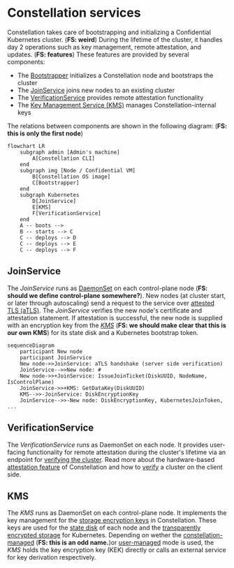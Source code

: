 # Constellation services

Constellation takes care of bootstrapping and initializing a Confidential Kubernetes cluster. (**FS: weird**)
During the lifetime of the cluster, it handles day 2 operations such as key management, remote attestation, and updates. (**FS: features**)
These features are provided by several components:

* The [Bootstrapper](components.md#bootstrapper) initializes a Constellation node and bootstraps the cluster
* The [JoinService](components.md#joinservice) joins new nodes to an existing cluster
* The [VerificationService](components.md#verificationservice) provides remote attestation functionality
* The [Key Management Service (KMS)](components.md#kms) manages Constellation-internal keys

The relations between components are shown in the following diagram: (**FS: this is only the first node**)

```mermaid
flowchart LR
    subgraph admin [Admin's machine]
        A[Constellation CLI]
    end
    subgraph img [Node / Confidential VM]
        B[Constellation OS image]
        C[Bootstrapper]
    end
    subgraph Kubernetes
        D[JoinService]
        E[KMS]
        F[VerificationService]
    end
    A -- boots -->
    B -- starts --> C
    C -- deploys --> D
    C -- deploys --> E
    C -- deploys --> F
```

## JoinService

The *JoinService* runs as [DaemonSet](https://kubernetes.io/docs/concepts/workloads/controllers/daemonset/) on each control-plane node (**FS: should we define control-plane somewhere?**).
New nodes (at cluster start, or later through autoscaling) send a request to the service over [attested TLS (aTLS)](attestation.md#attested-tls-atls).
The *JoinService* verifies the new node's certificate and attestation statement.
If attestation is successful, the new node is supplied with an encryption key from the [*KMS*](components.md#kms) (**FS: we should make clear that this is our own KMS**) for its state disk and a Kubernetes bootstrap token.


```mermaid
sequenceDiagram
    participant New node
    participant JoinService
    New node->>JoinService: aTLS handshake (server side verification)
    JoinService-->>New node: #
    New node->>+JoinService: IssueJoinTicket(DiskUUID, NodeName, IsControlPlane)
    JoinService->>+KMS: GetDataKey(DiskUUID)
    KMS-->>-JoinService: DiskEncryptionKey
    JoinService-->>-New node: DiskEncryptionKey, KubernetesJoinToken, ...
```

## VerificationService

The *VerificationService* runs as DaemonSet on each node.
It provides user-facing functionality for remote attestation during the cluster's lifetime via an endpoint for [verifying the cluster](attestation.md#cluster-attestation).
Read more about the hardware-based [attestation feature](attestation.md) of Constellation and how to [verify](../workflows/verify-cluster.md) a cluster on the client side.

## KMS

The *KMS* runs as DaemonSet on each control-plane node.
It implements the key management for the [storage encryption keys](keys.md#storage-encryption) in Constellation. These keys are used for the [state disk](images.md#state-disk) of each node and the [transparently encrypted storage](encrypted-storage.md) for Kubernetes.
Depending on wether the [constellation-managed](keys.md#constellation-managed-key-management) (**FS: this is an odd name.**)or [user-managed](keys.md#user-managed-key-management) mode is used, the *KMS* holds the key encryption key (KEK) directly or calls an external service for key derivation respectively.
